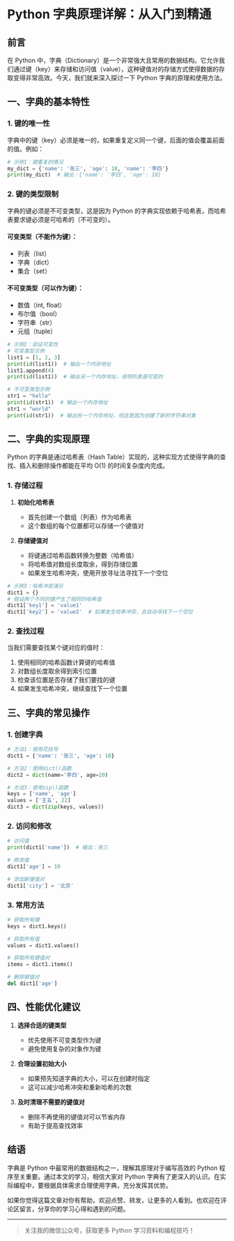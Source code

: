 # Python 字典原理详解：从入门到精通

## 前言

在 Python 中，字典（Dictionary）是一个非常强大且常用的数据结构。它允许我们通过键（key）来存储和访问值（value），这种键值对的存储方式使得数据的存取变得非常高效。今天，我们就来深入探讨一下 Python 字典的原理和使用方法。

## 一、字典的基本特性

### 1. 键的唯一性
字典中的键（key）必须是唯一的，如果重复定义同一个键，后面的值会覆盖前面的值。例如：

```python
# 示例1：键重复的情况
my_dict = {'name': '张三', 'age': 18, 'name': '李四'}
print(my_dict)  # 输出：{'name': '李四', 'age': 18}
```

### 2. 键的类型限制
字典的键必须是不可变类型，这是因为 Python 的字典实现依赖于哈希表，而哈希表要求键必须是可哈希的（不可变的）。

#### 可变类型（不能作为键）：
- 列表（list）
- 字典（dict）
- 集合（set）

#### 不可变类型（可以作为键）：
- 数值（int, float）
- 布尔值（bool）
- 字符串（str）
- 元组（tuple）

```python
# 示例2：验证可变性
# 可变类型示例
list1 = [1, 2, 3]
print(id(list1))  # 输出一个内存地址
list1.append(4)
print(id(list1))  # 输出另一个内存地址，说明列表是可变的

# 不可变类型示例
str1 = "hello"
print(id(str1))  # 输出一个内存地址
str1 = "world"
print(id(str1))  # 输出另一个内存地址，但这是因为创建了新的字符串对象
```

## 二、字典的实现原理

Python 的字典是通过哈希表（Hash Table）实现的，这种实现方式使得字典的查找、插入和删除操作都能在平均 O(1) 的时间复杂度内完成。

### 1. 存储过程

1. **初始化哈希表**
   - 首先创建一个数组（列表）作为哈希表
   - 这个数组的每个位置都可以存储一个键值对

2. **存储键值对**
   - 将键通过哈希函数转换为整数（哈希值）
   - 将哈希值对数组长度取余，得到存储位置
   - 如果发生哈希冲突，使用开放寻址法寻找下一个空位

```python
# 示例3：哈希冲突演示
dict1 = {}
# 假设两个不同的键产生了相同的哈希值
dict1['key1'] = 'value1'
dict1['key2'] = 'value2'  # 如果发生哈希冲突，会自动寻找下一个空位
```

### 2. 查找过程

当我们需要查找某个键对应的值时：
1. 使用相同的哈希函数计算键的哈希值
2. 对数组长度取余得到索引位置
3. 检查该位置是否存储了我们要找的键
4. 如果发生哈希冲突，继续查找下一个位置

## 三、字典的常见操作

### 1. 创建字典
```python
# 方法1：使用花括号
dict1 = {'name': '张三', 'age': 18}

# 方法2：使用dict()函数
dict2 = dict(name='李四', age=20)

# 方法3：使用zip()函数
keys = ['name', 'age']
values = ['王五', 22]
dict3 = dict(zip(keys, values))
```

### 2. 访问和修改
```python
# 访问值
print(dict1['name'])  # 输出：张三

# 修改值
dict1['age'] = 19

# 添加新键值对
dict1['city'] = '北京'
```

### 3. 常用方法
```python
# 获取所有键
keys = dict1.keys()

# 获取所有值
values = dict1.values()

# 获取所有键值对
items = dict1.items()

# 删除键值对
del dict1['age']
```

## 四、性能优化建议

1. **选择合适的键类型**
   - 优先使用不可变类型作为键
   - 避免使用复杂的对象作为键

2. **合理设置初始大小**
   - 如果预先知道字典的大小，可以在创建时指定
   - 这可以减少哈希冲突和重新哈希的次数

3. **及时清理不需要的键值对**
   - 删除不再使用的键值对可以节省内存
   - 有助于提高查找效率

## 结语

字典是 Python 中最常用的数据结构之一，理解其原理对于编写高效的 Python 程序至关重要。通过本文的学习，相信大家对 Python 字典有了更深入的认识。在实际编程中，要根据具体需求合理使用字典，充分发挥其优势。

如果你觉得这篇文章对你有帮助，欢迎点赞、转发，让更多的人看到。也欢迎在评论区留言，分享你的学习心得和遇到的问题。

---

> 关注我的微信公众号，获取更多 Python 学习资料和编程技巧！